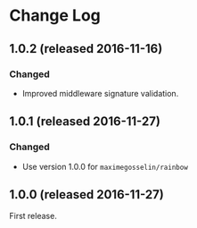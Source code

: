 # Change Log

## 1.0.2 (released 2016-11-16)
### Changed
- Improved middleware signature validation.


## 1.0.1 (released 2016-11-27)
### Changed
- Use version 1.0.0 for `maximegosselin/rainbow`

## 1.0.0 (released 2016-11-27)
First release.

